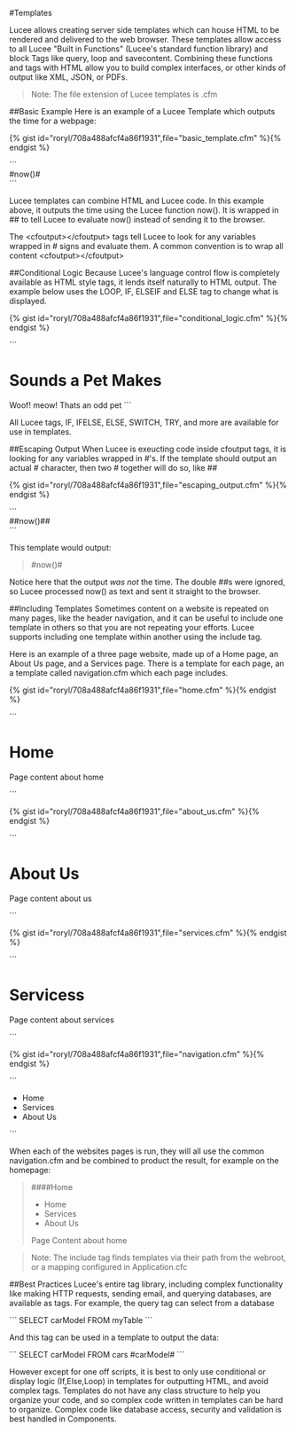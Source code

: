 #Templates

Lucee allows creating server side templates which can house HTML to be rendered and delivered to the web browser. These templates allow access to all Lucee "Built in Functions" (Lucee's standard function library) and block Tags like query, loop and savecontent. Combining these functions and tags with HTML allow you to build complex interfaces, or other kinds of output like XML, JSON, or PDFs. 

>Note: The file extension of Lucee templates is .cfm

##Basic Example
Here is an example of a Lucee Template which outputs the time for a webpage:

{% gist id="roryl/708a488afcf4a86f1931",file="basic_template.cfm" %}{% endgist %}

<noscript>
```
<cfoutput>
<div>
  #now()#
</div>
</cfoutput>
```
</noscript>

Lucee templates can combine HTML and Lucee code. In this example above, it outputs the time using the Lucee function now(). It is wrapped in ## to tell Lucee to evaluate now() instead of sending it to the browser.

The &lt;cfoutput&gt;&lt;/cfoutput&gt; tags tell Lucee to look for any variables wrapped in # signs and evaluate them. A common convention is to wrap all content &lt;cfoutput&gt;&lt;/cfoutput&gt; 


##Conditional Logic
Because Lucee's language control flow is completely available as HTML style tags, it lends itself naturally to HTML output. The example below uses the LOOP, IF, ELSEIF and ELSE tag to change what is displayed.

{% gist id="roryl/708a488afcf4a86f1931",file="conditional_logic.cfm" %}{% endgist %}

<noscript>
```
<cfset pets = ["dogs","cats","pigs"]>
<cfoutput>
<h1>Sounds a Pet Makes</h1>
<cfloop array="#pets#" item="#beedName#">
  <cfif breedName IS "dogs">
    Woof!
  </elseif breedNAme IS "cats">
    meow!
  </cfelse>
    Thats an odd pet
  </cfif>  
</cfloop>
</cfoutput>
```
</noscript>

All Lucee tags, IF, IFELSE, ELSE, SWITCH, TRY, and more are available for use in templates.

##Escaping Output
When Lucee is exeucting code inside cfoutput tags, it is looking for any variables wrapped in #'s. If the template should output an actual # character, then two # together will do so, like ##

{% gist id="roryl/708a488afcf4a86f1931",file="escaping_output.cfm" %}{% endgist %}

<noscript>
```
<cfoutput>
<div>
  ##now()##
</div>
</cfoutput>
```
</noscript>

This template would output:

> &#35;now()#

Notice here that the output *was not* the time. The double ##s were ignored, so Lucee processed now() as text and sent it straight to the browser.

##Including Templates
Sometimes content on a website is repeated on many pages, like the header navigation, and it can be useful to include one template in others so that you are not repeating your efforts. Lucee supports including one template within another using the include tag. 

Here is an example of a three page website, made up of a Home page, an About Us page, and a Services page. There is a template for each page, an a template called navigation.cfm which each page includes.

{% gist id="roryl/708a488afcf4a86f1931",file="home.cfm" %}{% endgist %}


<noscript>
```
<h1>Home</h1>
<cfinclude template="navigation.cfm" />
<p>
Page content about home
</p>
```
</noscript>

{% gist id="roryl/708a488afcf4a86f1931",file="about_us.cfm" %}{% endgist %}

<noscript>
```
<h1>About Us</h1>
<cfinclude template="navigation.cfm" />
<p>
Page content about us
</p>
```
</noscript>

{% gist id="roryl/708a488afcf4a86f1931",file="services.cfm" %}{% endgist %}

<noscript>
```
<h1>Servicess</h1>
<cfinclude template="navigation.cfm" />
<p>
Page content about services
</p>
```
</noscript>

{% gist id="roryl/708a488afcf4a86f1931",file="navigation.cfm" %}{% endgist %}

<noscript>
```
<ul>
  <li>Home</li>
  <li>Services</li>
  <li>About Us</li>
</ul>
```
</noscript>

When each of the websites pages is run, they will all use the common navigation.cfm and be combined to product the result, for example on the homepage:

>####Home
>* Home
>* Services
>* About Us
>
>Page Content about home

>Note: The include tag finds templates via their path from the webroot, or a mapping configured in Application.cfc

##Best Practices
Lucee's entire tag library, including complex functionality like making HTTP requests, sending email, and querying databases, are available as tags. For example, the query tag can select from a database

<script src="https://gist.github.com/roryl/708a488afcf4a86f1931.js?file=cars_select.cfm"></script>

<noscript>
```
<cfquery name="myQuery">
  SELECT carModel
  FROM myTable
</cfquery>
```
</noscript>

And this tag can be used in a template to output the data:

<script src="https://gist.github.com/roryl/708a488afcf4a86f1931.js?file=cars_output.cfm"></script>

<noscript>
```
<cfquery name="myQuery">
  SELECT carModel
  FROM cars
</cfquery>
<cfoutput>
<cfloop query="#myQuery#">
  #carModel#
</cfloop>
<cfoutput>
```
</noscript>

However except for one off scripts, it is best to only use conditional or display logic (If,Else,Loop) in templates for outputting HTML, and avoid complex tags. Templates do not have any class structure to help you organize your code, and so complex code written in templates can be hard to organize. Complex code like database access, security and validation is best handled in Components.


